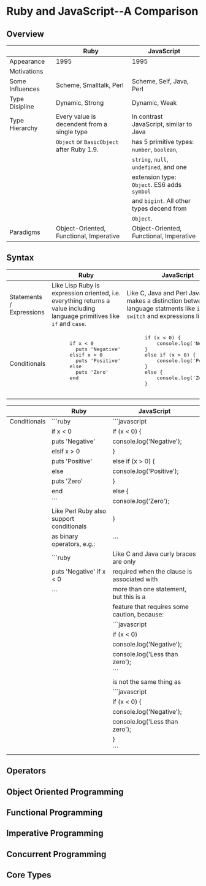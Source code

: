 # Ruby and JavaScript--A Comparison

## Overview

|                             | Ruby                                        | JavaScript                                    |
| --------------------------- | ------------------------------------------- | --------------------------------------------- |
| Appearance                  | 1995                                        | 1995                                          |
| Motivations                 | 
| Some Influences             | Scheme, Smalltalk, Perl                     | Scheme, Self, Java, Perl                      |
| Type Disipline              | Dynamic, Strong                             | Dynamic, Weak                                 |
| Type Hierarchy              | Every value is decendent from a single type | In contrast JavaScript, similar to Java       |
|                             | `Object` or `BasicObject` after Ruby 1.9.   | has 5 primitive types: `number`, `boolean`,   |
|                             |                                             | `string`, `null`, `undefined`, and one        |
|                             |                                             | extension type: `Object`. ES6 adds `symbol`   |
|                             |                                             | and `bigint`. All other types decend from     |
|                             |                                             | `Object`.                                     |
| Paradigms                   | Object-Oriented, Functional, Imperative     | Object-Oriented, Functional, Imperative       |

## Syntax

<table>
  <thead>
    <tr>
      <th></th>
      <th>Ruby</th>
      <th>JavaScript</th>
    </tr>
  </thead>
  <tbody>
    <tr>
      <td>Statements / Expressions</td>
      <td>Like Lisp Ruby is expression oriented, i.e.
      everything returns a value including
      language primitives like <code>if</code> and
      <code>case</code>.</td>
      <td>Like C, Java and Perl JavaScript makes a
      distinction between language statments like
      <code>if</code> and <code>switch</code> and
      expressions like <code>2 + 3</code>.</td>
    </tr>
    <tr>
      <td>Conditionals</td>
      <td><pre class="code ruby">
      if x < 0
        puts 'Negative'
      elsif x > 0
        puts 'Positive'
      else
        puts 'Zero'
      end
      </pre></td>
      <td><pre class="code javascript highlight js-syntax-highlight">
      if (x < 0) {
          console.log('Negative');
      }
      else if (x > 0) {
          console.log('Positive');
      }
      else {
          console.log('Zero');
      }
    </tr>
  </tbody>
</table>

|                             | Ruby                                        | JavaScript                                    |
| --------------------------- | ------------------------------------------- | --------------------------------------------- |
| Conditionals                | ```ruby                                     | ```javascript                                 |
|                             | if x < 0                                    | if (x < 0) {                                  |
|                             |   puts 'Negative'                           |    console.log('Negative');                   |
|                             | elsif x > 0                                 | }                                             |
|                             |   puts 'Positive'                           | else if (x > 0) {                             |
|                             | else                                        |    console.log('Positive');                   |
|                             |   puts 'Zero'                               | }                                             |
|                             | end                                         | else {                                        |
|                             | ```                                         |    console.log('Zero');                       |
|                             | Like Perl Ruby also support conditionals    | }                                             |
|                             | as binary operators, e.g.:                  | ```                                           |
|                             | ```ruby                                     | Like C and Java curly braces are only         |
|                             | puts 'Negative' if x < 0                    | required when the clause is associated with   |
|                             | ```                                         | more than one statement, but this is a        |
|                             |                                             | feature that requires some caution, because:  |
|                             |                                             | ```javascript                                 |
|                             |                                             | if (x < 0)                                    |
|                             |                                             |    console.log('Negative');                   |
|                             |                                             |    console.log('Less than zero');             |
|                             |                                             | ```                                           |
|                             |                                             | is not the same thing as                      |
|                             |                                             | ```javascript                                 |
|                             |                                             | if (x < 0) {                                  |
|                             |                                             |    console.log('Negative');                   |
|                             |                                             |    console.log('Less than zero');             |
|                             |                                             | }                                             |
|                             |                                             | ```                                           |

## Operators

## Object Oriented Programming

## Functional Programming

## Imperative Programming

## Concurrent Programming

## Core Types
